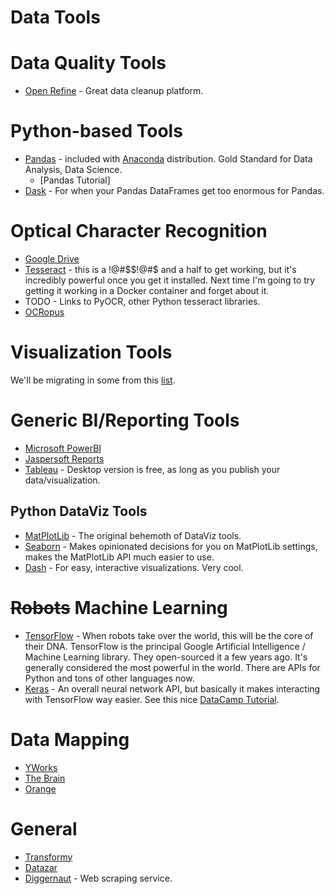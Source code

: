 # Data Tools

# Data Quality Tools
- [Open Refine](http://openrefine.org/) - Great data cleanup platform.



# Python-based Tools
- [Pandas](http://pandas.pydata.org/) - included with [Anaconda](https://www.continuum.io/downloads) distribution. Gold Standard for Data Analysis, Data Science. 
    + [Pandas Tutorial]
- [Dask](https://dask.pydata.org/en/latest/) - For when your Pandas DataFrames get too enormous for Pandas. 

# Optical Character Recognition
- [Google Drive](https://support.google.com/drive/answer/176692)
- [Tesseract](https://github.com/tesseract-ocr/tesseract) - this is a !@#$$!@#$ and a half to get working, but it's incredibly powerful once you get it installed. Next time I'm going to try getting it working in a Docker container and forget about it.
- TODO - Links to PyOCR, other Python tesseract libraries.
- [OCRopus](https://github.com/tmbdev/ocropy)

# Visualization Tools

We'll be migrating in some from this [list](https://docs.google.com/spreadsheets/d/1zkDKbi144mrDl7NSPMTRKyjdX8qfiL8MSlUw2z_dEIE/edit?usp=drivesdk).

# Generic BI/Reporting Tools

- [Microsoft PowerBI](https://powerbi.microsoft.com)
- [Jaspersoft Reports]()
- [Tableau](https://www.tableau.com/) - Desktop version is free, as long as you publish your data/visualization. 

## Python DataViz Tools

- [MatPlotLib](http://matplotlib.org/) - The original behemoth of DataViz tools. 
- [Seaborn](https://seaborn.pydata.org/) - Makes opinionated decisions for you on MatPlotLib settings, makes the MatPlotLib API much easier to use. 
- [Dash](https://plot.ly/products/dash/) - For easy, interactive visualizations. Very cool. 


# ~~Robots~~ Machine Learning
- [TensorFlow](https://www.tensorflow.org/) - When robots take over the world, this will be the core of their DNA. TensorFlow is the principal Google Artificial Intelligence / Machine Learning library. They open-sourced it a few years ago. It's generally considered the most powerful in the world. There are APIs for Python and tons of other languages now.
- [Keras](https://keras.io/) - An overall neural network API, but basically it makes interacting with TensorFlow way easier. See this nice [DataCamp Tutorial](https://www.datacamp.com/community/tutorials/deep-learning-python).

# Data Mapping
- [YWorks](https://www.yworks.com/products/yed)
- [The Brain](http://www.thebrain.com/)
- [Orange](https://orange.biolab.si/)

# General

- [Transformy](https://www.transformy.io/#/)
- [Datazar](https://www.datazar.com)
- [Diggernaut](https://www.diggernaut.com/) - Web scraping service.
